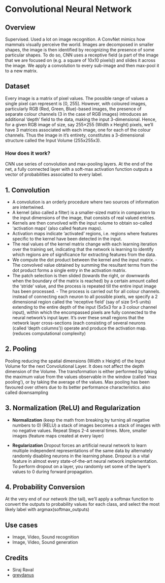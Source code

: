 # Convolutional Neural Network

## Overview

Supervised. Used a lot on image recognition. A ConvNet mimics how mammals visually perceive the world. 
Images are decomposed in smaller shapes, the image is then identified by recognizing the presence of some particular shapes. 
To do so, CNN uses a receptive field (a part of the image that we are focused on (e.g. a square of 10x10 pixels)) 
and slides it across the image. We apply a convolution to every sub-image and then max-pool it to a new matrix.

## Dataset 

Every image is a matrix of pixel values.
The possible range of values a single pixel can represent is [0, 255].
However, with coloured images, particularly RGB (Red, Green, Blue)-based images, the presence of separate colour channels (3 in the case of RGB images) introduces an additional ‘depth’ field to the data, making the input 3-dimensional.
Hence, for a given RGB image of size, say 255×255 (Width x Height) pixels, we’ll have 3 matrices associated with each image, one for each of the colour channels.
Thus the image in it’s entirety, constitutes a 3-dimensional structure called the Input Volume (255x255x3).

### How does it work?

CNN use series of convolution and max-pooling layers. At the end of the net, a fully connected layer with a soft-max
activation function outputs a vector of probabilities associated to every label.

## 1. Convolution

* A convolution is an orderly procedure where two sources of information are intertwined.
* A kernel (also called a filter) is a smaller-sized matrix in comparison to the input dimensions of the image, that consists of real valued entries.
* Kernels are then convolved with the input volume to obtain so-called ‘activation maps’ (also called feature maps).
* Activation maps indicate ‘activated’ regions, i.e. regions where features specific to the kernel have been detected in the input.
* The real values of the kernel matrix change with each learning iteration over the training set, indicating that the network is learning to identify which regions are of significance for extracting features from the data.
* We compute the dot product between the kernel and the input matrix. -The convolved value obtained by summing the resultant terms from the dot product forms a single entry in the activation matrix.
* The patch selection is then slided (towards the right, or downwards when the boundary of the matrix is reached) by a certain amount called the ‘stride’ value, and the process is repeated till the entire input image has been processed. - The process is carried out for all colour channels.
instead of connecting each neuron to all possible pixels, we specify a 2 dimensional region called the ‘receptive field’ (say of size 5×5 units) extending to the entire depth of the input (5x5x3 for a 3 colour channel input), within which the encompassed pixels are fully connected to the neural network’s input layer. It’s over these small regions that the network layer cross-sections (each consisting of several neurons (called ‘depth columns’)) operate and produce the activation map. (reduces computational complexity)

## 2. Pooling

Pooling reducing the spatial dimensions (Width x Height) of the Input Volume for the next Convolutional Layer. It does not affect the depth dimension of the Volume.
The transformation is either performed by taking the maximum value from the values observable in the window (called ‘max pooling’), or by taking the average of the values. Max pooling has been favoured over others due to its better performance characteristics.
also called downsampling

## 3. Normalization (ReLU) and Regularization
 
* **Normalization** (keep the math from breaking by turning all negative numbers to 0) (RELU) a stack of images becomes a stack of images with no negative values.
Repeat Steps 2-4 several times. More, smaller images (feature maps created at every layer)

* **Regularization**
Dropout forces an artificial neural network to learn multiple independent representations of the same data by alternately randomly disabling neurons in the learning phase.
Dropout is a vital feature in almost every state-of-the-art neural network implementation.
To perform dropout on a layer, you randomly set some of the layer’s values to 0 during forward propagation.

## 4. Probability Conversion
At the very end of our network (the tail), we’ll apply a softmax function to convert the outputs to probability values for each class,
and select the most likely label with argmax(softmax_outputs)

## Use cases

* Image, Video, Sound recognition
* Image, Video, Sound generation

## Credits

* Siraj Raval
* [greydanus](https://github.com/greydanus/pythonic_ocr)
